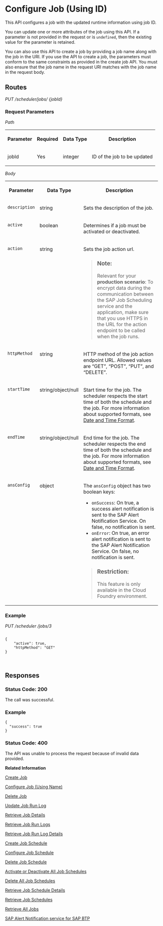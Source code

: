 <!-- loio514f2f618c934b8a8aac639adfa1cb29 -->

# Configure Job \(Using ID\)

This API configures a job with the updated runtime information using job ID.



You can update one or more attributes of the job using this API. If a parameter is not provided in the request or is `undefined`, then the existing value for the parameter is retained.

You can also use this API to create a job by providing a job name along with the job in the URI. If you use the API to create a job, the parameters must conform to the same constraints as provided in the create job API. You must also ensure that the job name in the request URI matches with the job name in the request body.



## Routes

*PUT /scheduler/jobs/ \{jobId\}* 



### Request Parameters

*Path* 


<table>
<tr>
<th valign="top">

Parameter

</th>
<th valign="top">

Required

</th>
<th valign="top">

Data Type

</th>
<th valign="top">

Description

</th>
</tr>
<tr>
<td valign="top">

jobId

</td>
<td valign="top">

Yes

</td>
<td valign="top">

integer

</td>
<td valign="top">

ID of the job to be updated

</td>
</tr>
</table>

*Body* 


<table>
<tr>
<th valign="top">

Parameter

</th>
<th valign="top">

Data Type

</th>
<th valign="top">

Description

</th>
</tr>
<tr>
<td valign="top">

`description`

</td>
<td valign="top">

string

</td>
<td valign="top">

Sets the description of the job.

</td>
</tr>
<tr>
<td valign="top">

`active`

</td>
<td valign="top">

boolean

</td>
<td valign="top">

Determines if a job must be activated or deactivated.

</td>
</tr>
<tr>
<td valign="top">

`action`

</td>
<td valign="top">

string

</td>
<td valign="top">

Sets the job action url.

> ### Note:  
> Relevant for your **production scenario**: To encrypt data during the communication between the SAP Job Scheduling service and the application, make sure that you use HTTPS in the URL for the action endpoint to be called when the job runs.



</td>
</tr>
<tr>
<td valign="top">

`httpMethod` 

</td>
<td valign="top">

string

</td>
<td valign="top">

HTTP method of the job action endpoint URL. Allowed values are “GET”, “POST”, “PUT”, and “DELETE”.

</td>
</tr>
<tr>
<td valign="top">

`startTime` 

</td>
<td valign="top">

string/object/null

</td>
<td valign="top">

Start time for the job. The scheduler respects the start time of both the schedule and the job. For more information about supported formats, see [Date and Time Format](../20---Concepts/schedule-formats-54615f0.md#loio333e7ce070c245d0bb8493cff2e3027b).

</td>
</tr>
<tr>
<td valign="top">

`endTime` 

</td>
<td valign="top">

string/object/null

</td>
<td valign="top">

End time for the job. The scheduler respects the end time of both the schedule and the job. For more information about supported formats, see [Date and Time Format](../20---Concepts/schedule-formats-54615f0.md#loio333e7ce070c245d0bb8493cff2e3027b).

</td>
</tr>
<tr>
<td valign="top">

`ansConfig`

</td>
<td valign="top">

object

</td>
<td valign="top">

The `ansConfig` object has two boolean keys:

-   `onSuccess`: On true, a success alert notification is sent to the SAP Alert Notification Service. On false, no notification is sent.
-   `onError`: On true, an error alert notification is sent to the SAP Alert Notification Service. On false, no notification is sent.

> ### Restriction:  
> This feature is only available in the Cloud Foundry environment.



</td>
</tr>
</table>



### Example

*PUT /scheduler /jobs/3*

```

{
	"active": true,
	"httpMethod": "GET"
}

 
```



## Responses



### Status Code: 200

The call was successful.



### Example

```
{
  "success": true
}
```



### Status Code: 400

The API was unable to process the request because of invalid data provided.

**Related Information**  


[Create Job](create-job-2c1ecb6.md "This API creates a job by accepting one or more job schedules to be created.")

[Configure Job \(Using Name\)](configure-job-using-name-5790b8a.md "This API configures a job with the updated runtime information using job name.")

[Delete Job](delete-job-cd8feb7.md "This API deletes a job and all its runtime information such as schedules and logs.")

[Update Job Run Log](update-job-run-log-e85da40.md "This API is used by the application to inform the Job Scheduler about the status of an asynchronous, long-running job.")

[Retrieve Job Details](retrieve-job-details-815605d.md "This API retrieves the saved configuration settings of a specified job.")

[Retrieve Job Run Logs](retrieve-job-run-logs-13d38f3.md "This API retrieves the run logs for a specified job schedule.")

[Retrieve Job Run Log Details](retrieve-job-run-log-details-e49a4b2.md "This API retrieves the details for a specified job run log.")

[Create Job Schedule](create-job-schedule-66ab3c1.md "This API creates a job schedule for a specified job.")

[Configure Job Schedule](configure-job-schedule-0a4d939.md "This API configures/updates the runtime information of a job schedule for a specified job.")

[Delete Job Schedule](delete-job-schedule-3066b6d.md "This API deletes the specified job schedule.")

[Activate or Deactivate All Job Schedules](activate-or-deactivate-all-job-schedules-fe9650b.md "This API activates or deactivates all the existing schedules for a job.")

[Delete All Job Schedules](delete-all-job-schedules-0aab1ab.md "This API deletes all the schedules of the specified job.")

[Retrieve Job Schedule Details](retrieve-job-schedule-details-fa16c72.md "This API retrieves the saved configuration settings of a specified job schedule.")

[Retrieve Job Schedules](retrieve-job-schedules-251658d.md "This API retrieves all schedules for a specified job.")

[Retrieve All Jobs](retrieve-all-jobs-b4d3719.md "This API retrieves all jobs in a service instance.")

[SAP Alert Notification service for SAP BTP](https://help.sap.com/docs/ALERT_NOTIFICATION?version=Cloud)

